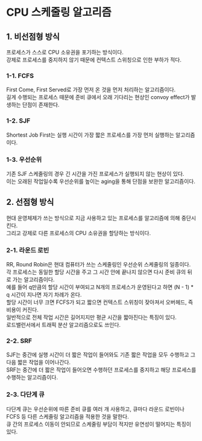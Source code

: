 # CPU 스케줄링 알고리즘

## 1. 비선점형 방식

프로세스가 스스로 CPU 소유권을 포기하는 방식이다.  
강제로 프로세스를 중지하지 않기 때문에 컨텍스트 스위칭으로 인한 부하가 적다.

### 1-1. FCFS

First Come, First Served로 가장 먼저 온 것을 먼저 처리하는 알고리즘이다.  
길게 수행되는 프로세스 때문에 준비 큐에서 오래 기다리는 현상인 convoy effect가 발생하는 단점이 존재한다.

### 1-2. SJF

Shortest Job First는 실행 시간이 가장 짧은 프로세스를 가장 먼저 실행하는 알고리즘이다.

### 1-3. 우선순위

기존 SJF 스케줄링의 경우 긴 시간을 가진 프로세스가 실행되지 않는 현상이 있다.  
이는 오래된 작업일수록 우선순위를 높이는 aging을 통해 단점을 보완한 알고리즘이다.

## 2. 선점형 방식

현대 운영체제가 쓰는 방식으로 지금 사용하고 있는 프로세스를 알고리즘에 의해 중단시킨다.  
그리고 강제로 다른 프로세스의 CPU 소유권을 할당하는 방식이다.

### 2-1. 라운드 로빈

RR, Round Robin은 현대 컴퓨터가 쓰는 스케줄링인 우선순위 스케줄링의 일종이다.  
각 프로세스는 동일한 할당 시간을 주고 그 시간 안에 끝나지 않으면 다시 준비 큐의 뒤로 가는 알고리즘이다.  
예를 들어 q만큼의 할당 시간이 부여되고 N개의 프로세스가 운영된다고 하면 (N - 1) * q 시간이 지나면 자기 차례가 온다.  
할당 시간이 너무 크면 FCFS가 되고 짧으면 컨텍스트 스위칭이 잦아져서 오버헤드, 즉 비용이 커진다.  
일반적으로 전체 작업 시간은 길어지지만 평균 시간을 짧아진다는 특징이 있다.  
로드밸런서에서 트래픽 분산 알고리즘으로도 쓰인다.

### 2-2. SRF

SJF는 중간에 실행 시간이 더 짧은 작업이 들어와도 기존 짧은 작업을 모두 수행하고 그 다음 짧은 작업을 이어나간다.  
SRF는 중간에 더 짧은 작업이 들어오면 수행하던 프로세스를 중지하고 해당 프로세스를 수행하는 알고리즘이다.

### 2-3. 다단계 큐

다단계 큐는 우선순위에 따른 준비 큐를 여러 개 사용하고, 큐마다 라운드 로빈이나 FCFS 등 다른 스케줄링 알고리즘을 적용한 것을 말한다.  
큐 간의 프로세스 이동이 안되므로 스케줄링 부담이 적지만 유연성이 떨어지는 특징이 있다.
